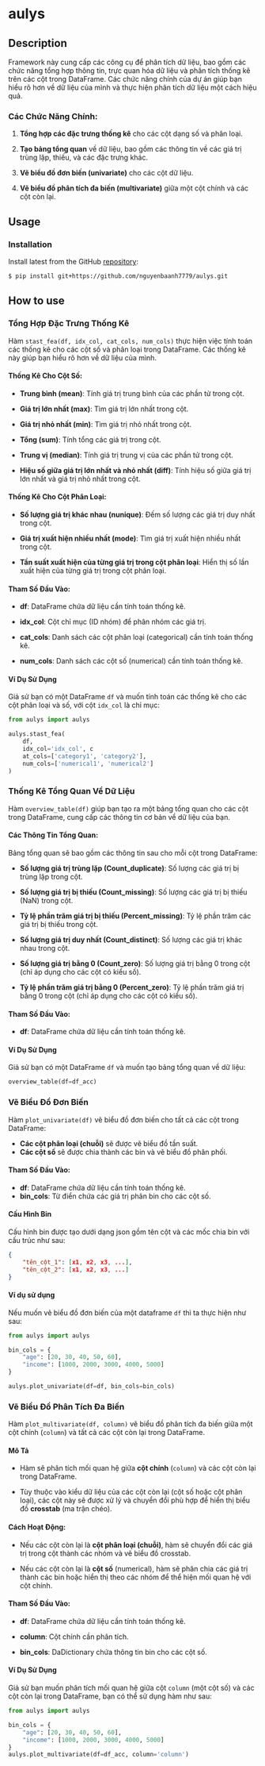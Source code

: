 # aulys

## Description
Framework này cung cấp các công cụ để phân tích dữ liệu, bao gồm các chức năng tổng hợp thông tin, trực quan hóa dữ liệu và phân tích thống kê trên các cột trong DataFrame. Các chức năng chính của dự án giúp bạn hiểu rõ hơn về dữ liệu của mình và thực hiện phân tích dữ liệu một cách hiệu quả.

### Các Chức Năng Chính:
1. **Tổng hợp các đặc trưng thống kê** cho các cột dạng số và phân loại.

2. **Tạo bảng tổng quan** về dữ liệu, bao gồm các thông tin về các giá trị trùng lặp, thiếu, và các đặc trưng khác.

3. **Vẽ biểu đồ đơn biến (univariate)** cho các cột dữ liệu.

4. **Vẽ biểu đồ phân tích đa biến (multivariate)** giữa một cột chính và các cột còn lại.

## Usage

### Installation

Install latest from the GitHub [repository][repo]:

```sh
$ pip install git+https://github.com/nguyenbaanh7779/aulys.git
```

[repo]: https://github.com/nguyenbaanh7779/aulys

## How to use

### Tổng Hợp Đặc Trưng Thống Kê

Hàm `stast_fea(df, idx_col, cat_cols, num_cols)` thực hiện việc tính toán các thống kê cho các cột số và phân loại trong DataFrame. Các thống kê này giúp bạn hiểu rõ hơn về dữ liệu của mình.

#### Thống Kê Cho Cột Số:

- **Trung bình (mean)**: Tính giá trị trung bình của các phần tử trong cột.

- **Giá trị lớn nhất (max)**: Tìm giá trị lớn nhất trong cột.

- **Giá trị nhỏ nhất (min)**: Tìm giá trị nhỏ nhất trong cột.

- **Tổng (sum)**: Tính tổng các giá trị trong cột.

- **Trung vị (median)**: Tính giá trị trung vị của các phần tử trong cột.

- **Hiệu số giữa giá trị lớn nhất và nhỏ nhất (diff)**: Tính hiệu số giữa giá trị lớn nhất và giá trị nhỏ nhất trong cột.

#### Thống Kê Cho Cột Phân Loại:

- **Số lượng giá trị khác nhau (nunique)**: Đếm số lượng các giá trị duy nhất trong cột.

- **Giá trị xuất hiện nhiều nhất (mode)**: Tìm giá trị xuất hiện nhiều nhất trong cột.

- **Tần suất xuất hiện của từng giá trị trong cột phân loại**: Hiển thị số lần xuất hiện của từng giá trị trong cột phân loại.

#### Tham Số Đầu Vào:
- **df**: DataFrame chứa dữ liệu cần tính toán thống kê.

- **idx_col**: Cột chỉ mục (ID nhóm) để phân nhóm các giá trị.

- **cat_cols**: Danh sách các cột phân loại (categorical) cần tính toán thống kê.

- **num_cols**: Danh sách các cột số (numerical) cần tính toán thống kê.

#### Ví Dụ Sử Dụng

Giả sử bạn có một DataFrame `df` và muốn tính toán các thống kê cho các cột phân loại và số, với cột `idx_col` là chỉ mục:

```python
from aulys import aulys

aulys.stast_fea(
    df, 
    idx_col='idx_col', c
    at_cols=['category1', 'category2'], 
    num_cols=['numerical1', 'numerical2']
)
```

### Thống Kê Tổng Quan Về Dữ Liệu

Hàm `overview_table(df)` giúp bạn tạo ra một bảng tổng quan cho các cột trong DataFrame, cung cấp các thông tin cơ bản về dữ liệu của bạn.

#### Các Thông Tin Tổng Quan:

Bảng tổng quan sẽ bao gồm các thông tin sau cho mỗi cột trong DataFrame:

- **Số lượng giá trị trùng lặp (Count_duplicate)**: Số lượng các giá trị bị trùng lặp trong cột.

- **Số lượng giá trị bị thiếu (Count_missing)**: Số lượng các giá trị bị thiếu (NaN) trong cột.

- **Tỷ lệ phần trăm giá trị bị thiếu (Percent_missing)**: Tỷ lệ phần trăm các giá trị bị thiếu trong cột.

- **Số lượng giá trị duy nhất (Count_distinct)**: Số lượng các giá trị khác nhau trong cột.

- **Số lượng giá trị bằng 0 (Count_zero)**: Số lượng giá trị bằng 0 trong cột (chỉ áp dụng cho các cột có kiểu số).

- **Tỷ lệ phần trăm giá trị bằng 0 (Percent_zero)**: Tỷ lệ phần trăm giá trị bằng 0 trong cột (chỉ áp dụng cho các cột có kiểu số).

#### Tham Số Đầu Vào:
- **df**: DataFrame chứa dữ liệu cần tính toán thống kê.

#### Ví Dụ Sử Dụng

Giả sử bạn có một DataFrame `df` và muốn tạo bảng tổng quan về dữ liệu:

```python
overview_table(df=df_acc)
```

### Vẽ Biểu Đồ Đơn Biến

Hàm `plot_univariate(df)` vẽ biểu đồ đơn biến cho tất cả các cột trong DataFrame:

- **Các cột phân loại (chuỗi)** sẽ được vẽ biểu đồ tần suất.
- **Các cột số** sẽ được chia thành các bin và vẽ biểu đồ phân phối.

#### Tham Số Đầu Vào:
- **df**: DataFrame chứa dữ liệu cần tính toán thống kê.
- **bin_cols**: Từ điển chứa các giá trị phân bin cho các cột số.

#### Cấu Hình Bin

Cấu hình bin được tạo dưới dạng json gồm tên cột và các mốc chia bin với cấu trúc như sau:

```json
{
    "tên_cột_1": [x1, x2, x3, ...],
    "tên_cột_2": [x1, x2, x3, ...]
}
```

#### Ví dụ sử dụng

Nếu muốn vẽ biểu đồ đơn biến của một dataframe `df` thì ta thực hiện như sau:
```python
from aulys import aulys

bin_cols = {
    "age": [20, 30, 40, 50, 60],
    "income": [1000, 2000, 3000, 4000, 5000]
}

aulys.plot_univariate(df=df, bin_cols=bin_cols)
```

### Vẽ Biểu Đồ Phân Tích Đa Biến

Hàm `plot_multivariate(df, column)` vẽ biểu đồ phân tích đa biến giữa một cột chính (`column`) và tất cả các cột còn lại trong DataFrame.

#### Mô Tả

- Hàm sẽ phân tích mối quan hệ giữa **cột chính** (`column`) và các cột còn lại trong DataFrame.

- Tùy thuộc vào kiểu dữ liệu của các cột còn lại (cột số hoặc cột phân loại), các cột này sẽ được xử lý và chuyển đổi phù hợp để hiển thị biểu đồ **crosstab** (ma trận chéo).

#### Cách Hoạt Động:

- Nếu các cột còn lại là **cột phân loại (chuỗi)**, hàm sẽ chuyển đổi các giá trị trong cột thành các nhóm và vẽ biểu đồ crosstab.

- Nếu các cột còn lại là **cột số** (numerical), hàm sẽ phân chia các giá trị thành các bin hoặc hiển thị theo các nhóm để thể hiện mối quan hệ với cột chính.

#### Tham Số Đầu Vào:

- **df**: DataFrame chứa dữ liệu cần tính toán thống kê.

- **column**: Cột chính cần phân tích.

- **bin_cols**: DaDictionary chứa thông tin bin cho các cột số.

#### Ví Dụ Sử Dụng

Giả sử bạn muốn phân tích mối quan hệ giữa cột `column` (một cột số) và các cột còn lại trong DataFrame, bạn có thể sử dụng hàm như sau:

```python
from aulys import aulys

bin_cols = {
    "age": [20, 30, 40, 50, 60],
    "income": [1000, 2000, 3000, 4000, 5000]
}
aulys.plot_multivariate(df=df_acc, column='column')
```
